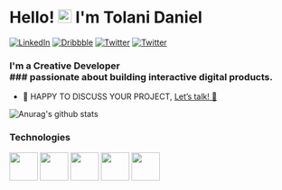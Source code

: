 # Hello! <img src="https://user-images.githubusercontent.com/1303154/88677602-1635ba80-d120-11ea-84d8-d263ba5fc3c0.gif" width="24px" height="24px" alt="hi"> I'm Tolani Daniel 

<p align="left">
<a href="https://www.linkedin.com/in/daniel-tolani-a3b4781a6">
<img src="https://img.shields.io/badge/-LinkedIn-%233781da" alt="LinkedIn"/></a> 
<a href="https://dribbble.com/daniel_tolani">
<img src="https://img.shields.io/badge/-Dribbble-%23ff5798" alt="Dribbble"/></a> 
<a href="https://twitter.com/daniel_tolani_">
<img src="https://img.shields.io/badge/-Twitter-%231DA1F2" alt="Twitter" /></a> 
<a href="https://www.instagram.com/daniel_tolani/">
<img src="https://img.shields.io/badge/-Instagram-%23ff5798" alt="Twitter" /></a>
</p>

### I'm a Creative Developer <br> ### passionate about building interactive digital products.
  
  * 🤙 HAPPY TO DISCUSS YOUR PROJECT, <a href="#"> Let’s talk! 👋 </a>
  
  ![Anurag's github stats](https://github-readme-stats.vercel.app/api?username=danieltolani&show_icons=true&include_all_commits=true&title_color=ffffff&theme=dracula&icon_color=#7FFF00)
  
  <h3>Technologies</h3>
<p>
<img height=50 src="https://www.vectorlogo.zone/logos/sass-lang/sass-lang-icon.svg"/>
 
<img height=50 src="https://www.vectorlogo.zone/logos/figma/figma-icon.svg">
 
<img height="50" src="https://www.vectorlogo.zone/logos/git-scm/git-scm-ar21.svg">
 
 <img height=50 src="https://www.vectorlogo.zone/logos/pugjs/pugjs-icon.svg"/>
 
  <img height=50 src="https://www.vectorlogo.zone/logos/javascript/javascript-icon.svg"/>
 
</p>
 
